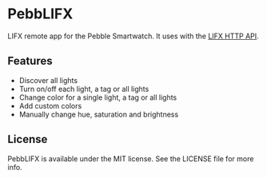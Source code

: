 # PebbLIFX

LIFX remote app for the Pebble Smartwatch. It uses with the [LIFX HTTP API](https://github.com/chendo/lifx-http).

## Features

* Discover all lights
* Turn on/off each light, a tag or all lights
* Change color for a single light, a tag or all lights
* Add custom colors
* Manually change hue, saturation and brightness

## License

PebbLIFX is available under the MIT license. See the LICENSE file for more info.
